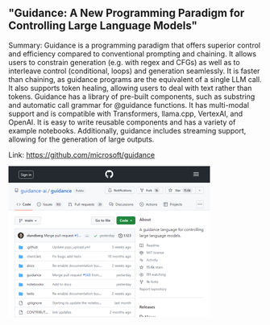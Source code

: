 ## "Guidance: A New Programming Paradigm for Controlling Large Language Models"
Summary: Guidance is a programming paradigm that offers superior control and efficiency compared to conventional prompting and chaining. It allows users to constrain generation (e.g. with regex and CFGs) as well as to interleave control (conditional, loops) and generation seamlessly. It is faster than chaining, as guidance programs are the equivalent of a single LLM call. It also supports token healing, allowing users to deal with text rather than tokens. Guidance has a library of pre-built components, such as substring and automatic call grammar for @guidance functions. It has multi-modal support and is compatible with Transformers, llama.cpp, VertexAI, and OpenAI. It is easy to write reusable components and has a variety of example notebooks. Additionally, guidance includes streaming support, allowing for the generation of large outputs.

Link: https://github.com/microsoft/guidance

<img src="/img/98cf303f-d5d0-43f4-96dc-7e502cc3fee1.png" width="400" />
<br/><br/>
